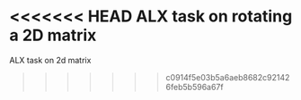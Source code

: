 <<<<<<< HEAD
ALX task on rotating a 2D matrix
=======
ALX task on 2d matrix
>>>>>>> c0914f5e03b5a6aeb8682c921426feb5b596a67f
